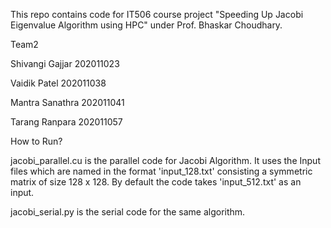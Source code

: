 This repo contains code for IT506 course project "Speeding Up Jacobi Eigenvalue Algorithm using HPC" under Prof. Bhaskar Choudhary.

Team2

Shivangi Gajjar 202011023

Vaidik Patel 202011038

Mantra Sanathra 202011041

Tarang Ranpara 202011057

How to Run?

jacobi_parallel.cu is the parallel code for Jacobi Algorithm. It uses the Input files which are named in the format 'input\_128.txt' consisting a symmetric matrix of size 128 x 128. By default the code takes 'input_512.txt' as an input.

jacobi_serial.py is the serial code for the same algorithm.



